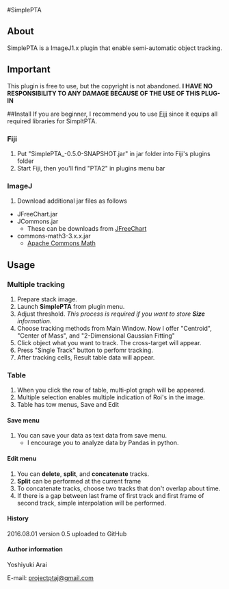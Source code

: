 #SimplePTA
## About
SimplePTA is a ImageJ1.x plugin that enable semi-automatic object tracking. 

## Important
This plugin is free to use, but the copyright is not abandoned. **I HAVE NO RESPONSIBILITY TO ANY DAMAGE BECAUSE OF THE USE OF THIS PLUG-IN**

##Install
If you are beginner, I recommend you to use [Fiji](https://fiji.sc/) since it equips all required libraries for SimpltPTA.
### Fiji
 1. Put "SimplePTA_-0.5.0-SNAPSHOT.jar" in jar folder into Fiji's plugins folder
 2. Start Fiji, then you'll find "PTA2" in plugins menu bar

### ImageJ
 1. Download additional jar files as follows
 - JFreeChart.jar
 - JCommons.jar
	 - These can be downloads from [JFreeChart](http://www.jfree.org/jfreechart/)
 - commons-math3-3.x.x.jar
	 - [Apache Commons Math](http://commons.apache.org/proper/commons-math/download_math.cgi)

## Usage
### Multiple tracking
1. Prepare stack image.
2. Launch **SimplePTA** from plugin menu.
3. Adjust threshold. *This process is required if you want to store **Size** information.*
4. Choose tracking methods from Main Window. Now I offer "Centroid", "Center of Mass", and "2-Dimensional Gaussian Fitting" 
5. Click object what you want to track. The cross-target will appear.
6. Press "Single Track" button to perfomr tracking.
7. After tracking cells, Result table data will appear.


### Table
1. When you click the row of table,  multi-plot graph will be appeared.
2. Multiple selection enables multiple indication of Roi's in the image.
3. Table has tow menus, Save and Edit

#### Save menu
1. You can save your data as text data from save menu.
	 - I encourage you to analyze data by Pandas in python. 

#### Edit menu
1. You can **delete**, **split**, and **concatenate** tracks.
2. **Split** can be performed at the current frame
3. To concatenate tracks, choose two tracks that don't overlap about time.
4. If there is a gap between last frame of first track and first frame of second track, simple interpolation will be performed.

#### History
2016.08.01 version 0.5 uploaded to GitHub

#### Author information
Yoshiyuki Arai

E-mail: projectptaj@gmail.com
